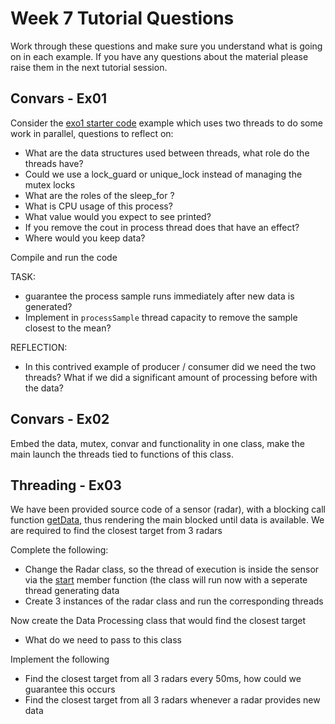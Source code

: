 Week 7 Tutorial Questions
=========================
Work through these questions and make sure you understand what is going on in each example. If you have any questions about the material please raise them in the next tutorial session.

Convars - Ex01
--------------------

Consider the [exo1 starter code](./starter/exo1) example which uses two threads to do some work in parallel, questions to reflect on:
* What are the data structures used between threads, what role do the threads have? 
* Could we use a lock_guard or unique_lock instead of managing the mutex locks 
* What are the roles of the sleep_for ? 
* What is CPU usage of this process?
* What value would you expect to see printed? 
* If you remove the cout in process thread does that have an effect?
* Where would you keep data?

Compile and run the code

TASK:
* guarantee the process sample runs immediately after new data is generated?
* Implement in `processSample` thread capacity to remove the sample closest to the mean?

 REFLECTION:
* In this contrived example of producer / consumer did we need the two threads? What if we did a significant amount of processing before with the data?

Convars - Ex02
--------------------

Embed the data, mutex, convar and functionality in one class, make the main launch the threads tied to functions of this class.

Threading - Ex03
--------------------

We have been provided source code of a sensor (radar), with a blocking call function [getData](./starter/ex02/radar.h), thus rendering the main blocked until data is available.  We are required to find the closest target from 3 radars

Complete the following:
* Change the Radar class, so the thread of execution is inside the sensor via the [start](./starter/ex02/radar.h) member function (the class will run now with a seperate thread generating data
* Create 3 instances of the radar class and run the corresponding threads

Now create the Data Processing class that would find the closest target
* What do we need to pass to this class

Implement the following
* Find the closest target from all 3 radars every 50ms, how could we guarantee this occurs
* Find the closest target from all 3 radars whenever a radar provides new data


